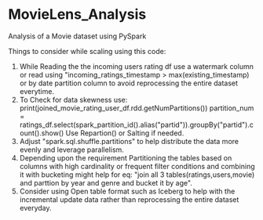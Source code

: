 # MovieLens_Analysis
Analysis of a Movie dataset using PySpark


Things to consider while scaling using this code:
  1. While Reading the the incoming users rating df use a watermark column or read using "incoming_ratings_timestamp > max(existing_timestamp) or by date partition column to avoid reprocessing the entire dataset everytime.
  2. To Check for data skewness use: print(joined_movie_rating_user_df.rdd.getNumPartitions())
                                     partition_num = ratings_df.select(spark_partition_id().alias("partid")).groupBy("partid").count().show()
     Use Repartion() or Salting if needed.
  4. Adjust "spark.sql.shuffle.partitions" to help distribute the data more evenly and leverage parallelism.
  5. Depending upon the requirement Partitioning the tables based on columns with high cardinality or frequent filter conditions and combining it with bucketing might help for eq: "join all 3 tables(ratings,users,movie) and parttion by year and genre and bucket it by age".
  6. Consider using Open table format such as Iceberg to help with the incremental update data rather than reprocessing the entire dataset everyday.
